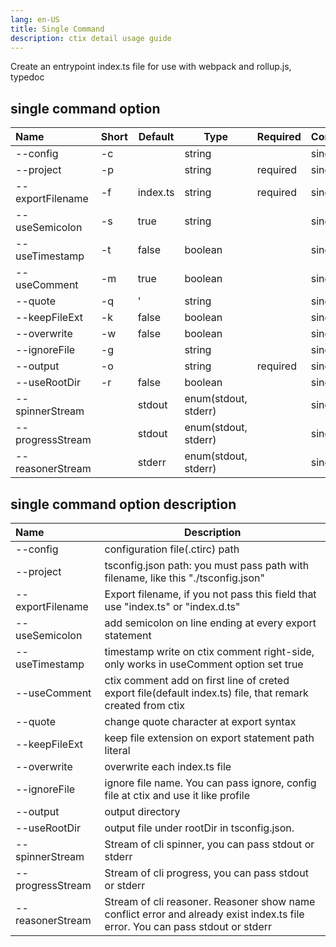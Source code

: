 ```yaml
---
lang: en-US
title: Single Command
description: ctix detail usage guide
---
```


Create an entrypoint index.ts file for use with webpack and rollup.js, typedoc

## single command option

| Name             | Short | Default  | Type                 | Required | Command |
| :--------------- | ----- | -------- | -------------------- | -------- | ------- |
| --config         | -c    |          | string               |          | single  |
| --project        | -p    |          | string               | required | single  |
| --exportFilename | -f    | index.ts | string               | required | single  |
| --useSemicolon   | -s    | true     | string               |          | single  |
| --useTimestamp   | -t    | false    | boolean              |          | single  |
| --useComment     | -m    | true     | boolean              |          | single  |
| --quote          | -q    | '        | string               |          | single  |
| --keepFileExt    | -k    | false    | boolean              |          | single  |
| --overwrite      | -w    | false    | boolean              |          | single  |
| --ignoreFile     | -g    |          | string               |          | single  |
| --output         | -o    |          | string               | required | single  |
| --useRootDir     | -r    | false    | boolean              |          | single  |
| --spinnerStream  |       | stdout   | enum(stdout, stderr) |          | single  |
| --progressStream |       | stdout   | enum(stdout, stderr) |          | single  |
| --reasonerStream |       | stderr   | enum(stdout, stderr) |          | single  |

## single command option description

| Name             | Description                                                                                                                    |
| :--------------- | ------------------------------------------------------------------------------------------------------------------------------ |
| --config         | configuration file(.ctirc) path                                                                                                |
| --project        | tsconfig.json path: you must pass path with filename, like this "./tsconfig.json"                                              |
| --exportFilename | Export filename, if you not pass this field that use "index.ts" or "index.d.ts"                                                |
| --useSemicolon   | add semicolon on line ending at every export statement                                                                         |
| --useTimestamp   | timestamp write on ctix comment right-side, only works in useComment option set true                                           |
| --useComment     | ctix comment add on first line of creted export file(default index.ts) file, that remark created from ctix                     |
| --quote          | change quote character at export syntax                                                                                        |
| --keepFileExt    | keep file extension on export statement path literal                                                                           |
| --overwrite      | overwrite each index.ts file                                                                                                   |
| --ignoreFile     | ignore file name. You can pass ignore, config file at ctix and use it like profile                                             |
| --output         | output directory                                                                                                               |
| --useRootDir     | output file under rootDir in tsconfig.json.                                                                                    |
| --spinnerStream  | Stream of cli spinner, you can pass stdout or stderr                                                                           |
| --progressStream | Stream of cli progress, you can pass stdout or stderr                                                                          |
| --reasonerStream | Stream of cli reasoner. Reasoner show name conflict error and already exist index.ts file error. You can pass stdout or stderr |
